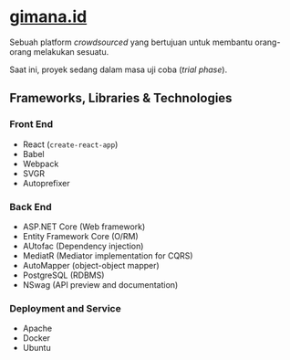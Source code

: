 # [gimana.id](https://gimana.id)

Sebuah platform *crowdsourced* yang bertujuan untuk membantu orang-orang melakukan sesuatu.

Saat ini, proyek sedang dalam masa uji coba (*trial phase*).

## Frameworks, Libraries & Technologies

### Front End
* React (<!--bootstrapped using -->`create-react-app`)
* Babel
* Webpack
* SVGR
* Autoprefixer

### Back End
* ASP.NET Core (Web framework)
* Entity Framework Core (O/RM)
* AUtofac (Dependency injection)
* MediatR (Mediator implementation for CQRS)
* AutoMapper (object-object mapper)
* PostgreSQL (RDBMS)
* NSwag (API preview and documentation)

### Deployment and Service
* Apache
* Docker
* Ubuntu
